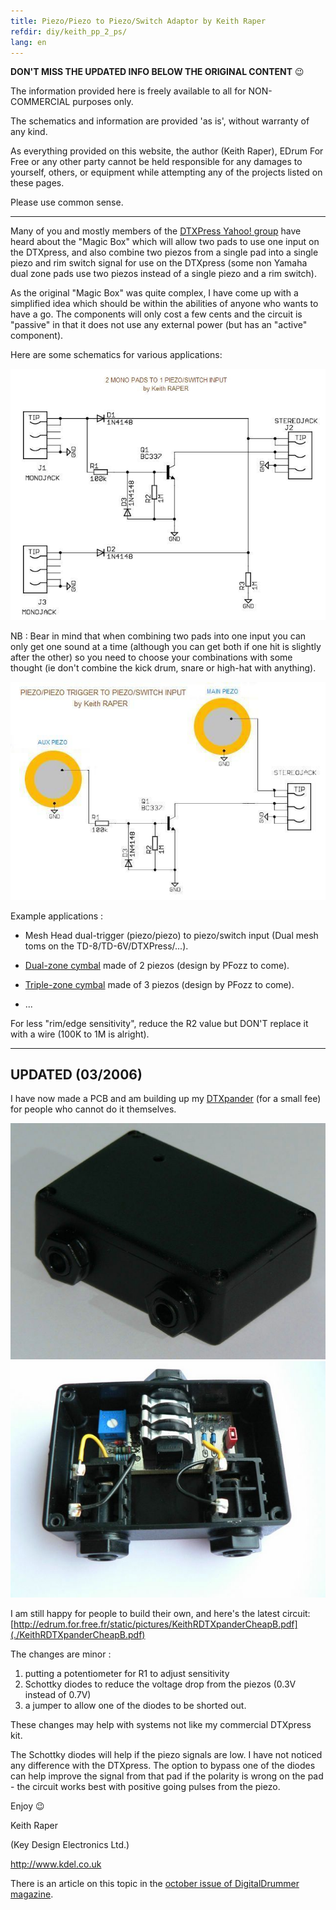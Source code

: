 ```yaml
---
title: Piezo/Piezo to Piezo/Switch Adaptor by Keith Raper
refdir: diy/keith_pp_2_ps/
lang: en
---
```

**DON'T MISS THE UPDATED INFO BELOW THE ORIGINAL CONTENT** 😉

The information provided here is freely available to all for NON-COMMERCIAL purposes only.

The schematics and information are provided 'as is', without warranty of any kind.

As everything provided on this website, the author (Keith Raper), EDrum For Free
or any other party cannot be held responsible for any damages to yourself,
others, or equipment while attempting any of the projects listed on these pages.

Please use common sense.

---
Many of you and mostly members of the
[DTXPress Yahoo! group](https://groups.yahoo.com/neo/groups/DTXpress/info)
have heard about the "Magic Box" which will allow two pads to use one input on
the DTXpress, and also combine two piezos from a single pad into a single piezo
and rim switch signal for use on the DTXpress (some non Yamaha dual zone pads
use two piezos instead of a single piezo and a rim switch).

As the original "Magic Box" was quite complex, I have come up with a simplified
idea which should be within the abilities of anyone who wants to have a go.
The components will only cost a few cents and the circuit is "passive" in that
it does not use any external power (but has an "active" component).

Here are some schematics for various applications:

<img src="./KeithRInSplitter.jpg" alt="KeithRInSplitter.jpg" class="img-responsive">

NB : Bear in mind that when combining two pads into one input you can only get one
sound at a time (although you can get both if one hit is slightly after the other)
so you need to choose your combinations with some thought
(ie don't combine the kick drum, snare or high-hat with anything).

<img src="./KeithRPiezoRimDetector.jpg" alt="KeithRPiezoRimDetector.jpg" class="img-responsive">
<!--img src="./Visual-Representation-of-Circuit.jpg" alt="Visual-Representation-of-Circuit.jpg" class="img-responsive"-->

Example applications :

- Mesh Head dual-trigger (piezo/piezo) to piezo/switch input
  (Dual mesh toms on the TD-8/TD-6V/DTXPress/...).

- [Dual-zone cymbal](./../cymbal_piezo) made of 2 piezos (design by PFozz to come).

- [Triple-zone cymbal](./../cymbal_piezo) made of 3 piezos (design by PFozz to come).

- ...

For less "rim/edge sensitivity", reduce the R2 value but DON'T replace it with
a wire (100K to 1M is alright). 

---
## UPDATED (03/2006)
I have now made a PCB and am building up my [DTXpander](http://dtxpander.co.uk/) (for a small fee)
for people who cannot do it themselves.

<img src="./KeithRDTXpanderBox.jpg" alt="KeithRDTXpanderBox.jpg" class="img-responsive"><br>
<img src="./KeithRDTXpanderInside.jpg" alt="KeithRDTXpanderInside.jpg" class="img-responsive"><br>

I am still happy for people to build their own, and here's the latest circuit:
[http://edrum.for.free.fr/static/pictures/KeithRDTXpanderCheapB.pdf](./KeithRDTXpanderCheapB.pdf)

The changes are minor :

1. putting a potentiometer for R1 to adjust sensitivity
2. Schottky diodes to reduce the voltage drop from the piezos (0.3V instead of 0.7V)
3. a jumper to allow one of the diodes to be shorted out.

These changes may help with systems not like my commercial DTXpress kit.

The Schottky diodes will help if the piezo signals are low.
I have not noticed any difference with the DTXpress.
The option to bypass one of the diodes can help improve the signal from that pad
if the polarity is wrong on the pad - the circuit works best with positive going
pulses from the piezo.

Enjoy 😉

Keith Raper

(Key Design Electronics Ltd.)

<http://www.kdel.co.uk>

There is an article on this topic in the
[october issue of DigitalDrummer magazine](./digitalDrummer_October_final.pdf#page=50).
